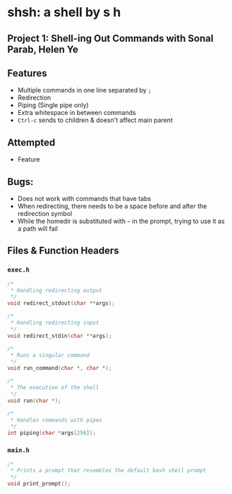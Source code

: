 # shsh: a shell by s h

## Project 1: Shell-ing Out Commands with Sonal Parab, Helen Ye

## Features
* Multiple commands in one line separated by `;`
* Redirection
* Piping (Single pipe only)
* Extra whitespace in between commands
* `Ctrl-c` sends to children & doesn't affect main parent

## Attempted
* Feature

## Bugs:
* Does not work with commands that have tabs
* When redirecting, there needs to be a space before and after the redirection symbol
* While the homedir is substituted with `~` in the prompt, trying to use it as a path will fail

## Files & Function Headers

### `exec.h`
```c
/*
 * Handling redirecting output
 */
void redirect_stdout(char **args);

/*
 * Handling redirecting input
 */
void redirect_stdin(char **args);

/*
 * Runs a singular command
 */
void run_command(char *, char *);

/*
 * The execution of the shell
 */
void run(char *);

/*
 * Handles commands with pipes
 */
int piping(char *args[256]);
```

### `main.h`
```c
/*
 * Prints a prompt that resembles the default bash shell prompt
 */
void print_prompt();
```
